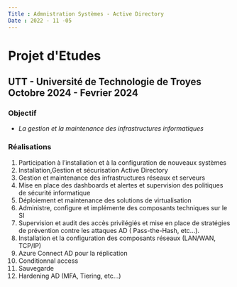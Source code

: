 ```yaml
---
Title : Admnistration Systèmes - Active Directory
Date : 2022 - 11 -05
---
```

# Projet d'Etudes 
## UTT - Université de Technologie de Troyes Octobre 2024 - Fevrier 2024
### **Objectif** 
- *La gestion et la maintenance des infrastructures informatiques*

###  **Réalisations**
1. Participation à l’installation et à la configuration de nouveaux systèmes
2. Installation,Gestion et sécurisation Active Directory
3. Gestion et maintenance des infrastructures réseaux et serveurs
4. Mise en place des dashboards et alertes et supervision des politiques de sécurité informatique
5. Déploiement et maintenance des solutions de virtualisation
6. Administre, configure et implémente des composants techniques sur le SI
7. Supervision et audit des accès privilégiés et mise en place de stratégies de prévention contre les attaques AD ( Pass-the-Hash, etc...).
8. Installation et la configuration des composants réseaux (LAN/WAN, TCP/IP)
9. Azure Connect AD pour la réplication
10. Conditionnal access
11. Sauvegarde
12. Hardening AD (MFA, Tiering, etc...)
